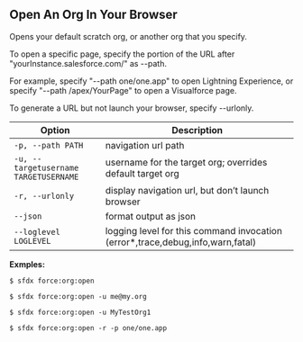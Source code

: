 ## Open An Org In Your Browser

Opens your default scratch org, or another org that you specify.

To open a specific page, specify the portion of the URL after "yourInstance.salesforce.com/" as --path.

For example, specify "--path one/one.app" to open Lightning Experience, or specify "--path /apex/YourPage" to open a Visualforce page.

To generate a URL but not launch your browser, specify --urlonly.



Option | Description
--- | --- 
```-p, --path PATH``` | navigation url path
```-u, --targetusername TARGETUSERNAME``` | username for the target org; overrides default target org
```-r, --urlonly``` | display navigation url, but don’t launch browser
```--json``` | format output as json
```--loglevel LOGLEVEL``` | logging level for this command invocation (error*,trace,debug,info,warn,fatal)


__Exmples:__ 

```
$ sfdx force:org:open

$ sfdx force:org:open -u me@my.org

$ sfdx force:org:open -u MyTestOrg1

$ sfdx force:org:open -r -p one/one.app

```

